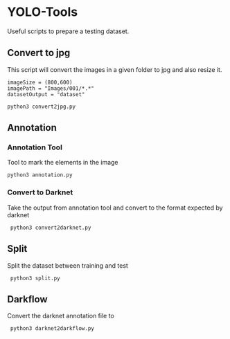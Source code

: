 # YOLO-Tools

Useful scripts to prepare a testing dataset.

## Convert to jpg
This script will convert the images in a given folder to jpg and also resize it. 

```
imageSize = (800,600)
imagePath = "Images/001/*.*"
datasetOutput = "dataset"
```

 ``` python3 convert2jpg.py ```

## Annotation

### Annotation Tool
Tool to mark the elements in the image

 ``` python3 annotation.py ```
 


### Convert to Darknet
Take the output from annotation tool and convert to the format expected by darknet

``` python3 convert2darknet.py```

## Split
Split the dataset between training and test

``` python3 split.py```

## Darkflow
Convert the darknet annotation file to 

``` python3 darknet2darkflow.py```